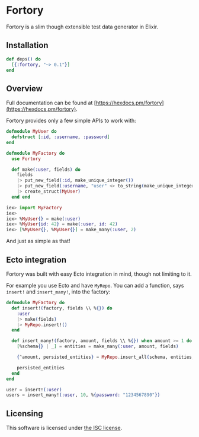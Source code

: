 # Fortory

Fortory is a slim though extensible test data generator in Elixir.

## Installation

```elixir
def deps() do
  [{:fortory, "~> 0.1"}]
end
```

## Overview

Full documentation can be found at [https://hexdocs.pm/fortory](https://hexdocs.pm/fortory).

Fortory provides only a few simple APIs to work with:

```elixir
defmodule MyUser do
  defstruct [:id, :username, :password]
end

defmodule MyFactory do
  use Fortory

  def make(:user, fields) do
    fields
    |> put_new_field(:id, make_unique_integer())
    |> put_new_field(:username, "user" <> to_string(make_unique_integer()))
    |> create_struct(MyUser)
  end end

iex> import MyFactory
iex>
iex> %MyUser{} = make(:user)
iex> %MyUser{id: 42} = make(:user, id: 42)
iex> [%MyUser{}, %MyUser{}] = make_many(:user, 2)
```

And just as simple as that!

## Ecto integration

Fortory was built with easy Ecto integration in mind, though not limiting to it.

For example you use Ecto and have `MyRepo`. You can add a function, says `insert!` and `insert_many!`, into the factory:

```elixir
defmodule MyFactory do
  def insert!(factory, fields \\ %{}) do
    :user
    |> make(fields)
    |> MyRepo.insert!()
  end

  def insert_many!(factory, amount, fields \\ %{}) when amount >= 1 do
    [%schema{} | _] = entities = make_many(:user, amount, fields)

    {^amount, persisted_entities} = MyRepo.insert_all(schema, entities, returning: true)

    persisted_entities
  end
end

user = insert!(:user)
users = insert_many!(:user, 10, %{password: "1234567890"})
```

## Licensing

This software is licensed under [the ISC license](LICENSE).
